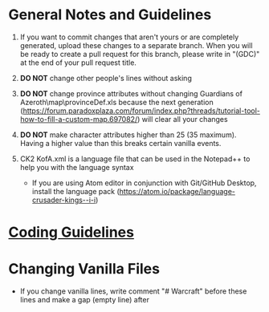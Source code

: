 # General Notes and Guidelines

1. If you want to commit changes that aren't yours or are completely generated, upload these changes to a separate branch. When you will be ready to create a pull request for this branch, please write in "(GDC)" at the end of your pull request title.

2. **DO NOT** change other people's lines without asking

3. **DO NOT** change province attributes without changing Guardians of Azeroth\map\provinceDef.xls
because the next generation (https://forum.paradoxplaza.com/forum/index.php?threads/tutorial-tool-how-to-fill-a-custom-map.697082/) will clear all your changes

4. **DO NOT** make character attributes higher than 25 (35 maximum). Having a higher value than this breaks certain vanilla
events.

5. CK2 KofA.xml is a language file that can be used in the Notepad++ to help you with the language syntax
      - If you are using Atom editor in conjunction with Git/GitHub Desktop, install the language pack (https://atom.io/package/language-crusader-kings--i-i)

# [Coding Guidelines](DEVELOPMENT.md)
 
# Changing Vanilla Files
- If you change vanilla lines, write comment "# Warcraft" before these lines and make a gap (empty line) after